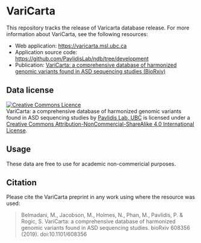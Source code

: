 # VariCarta

This repository tracks the release of Varicarta database release. For more information about VariCarta, see the following resources:
 * Web application: https://varicarta.msl.ubc.ca
 * Application source code: https://github.com/PavlidisLab/ndb/tree/development
 * Publication: [VariCarta: a comprehensive database of harmonized genomic variants found in ASD sequencing studies (BioRxiv)](https://www.biorxiv.org/content/10.1101/608356v2)


## Data license
[![Creative Commons Licence](https://i.creativecommons.org/l/by-nc-sa/4.0/88x31.png)](http://creativecommons.org/licenses/by-nc-sa/4.0/)  
<span xmlns:dct="http://purl.org/dc/terms/" href="http://purl.org/dc/dcmitype/Dataset" property="dct:title" rel="dct:type">VariCarta: a comprehensive database of harmonized genomic variants found in ASD sequencing studies</span> by [Pavlidis Lab, UBC](https://pavlab.msl.ubc.ca/) is licensed under a [Creative Commons Attribution-NonCommercial-ShareAlike 4.0 International License](http://creativecommons.org/licenses/by-nc-sa/4.0/).

## Usage
These data are free to use for academic non-commericial purposes. 

## Citation
Please cite the VariCarta preprint in any work using where the resource was used: 
> Belmadani, M., Jacobson, M., Holmes, N., Phan, M., Pavlidis, P. & Rogic, S. VariCarta: a comprehensive database of harmonized genomic variants found in ASD sequencing studies. bioRxiv 608356 (2019). doi:10.1101/608356
